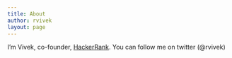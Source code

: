 ```yaml
---
title: About
author: rvivek
layout: page
---
```

I&#8217;m Vivek, co-founder, [HackerRank][1]. You can follow me on twitter (@rvivek)

 [1]: http://www.hackerrank.com
